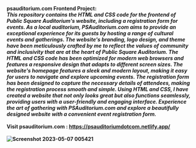 <b>psauditorium.com Frontend Project:<b><br><i> This repository contains the HTML and CSS code for the frontend of Public Square Auditorium's website, including a registration form for events. As a local auditorium, PSAuditorium.com aims to provide an exceptional experience for its guests by hosting a range of cultural events and gatherings. The website's branding, logo design, and theme have been meticulously crafted by me to reflect the values of community and inclusivity that are at the heart of Public Square Auditorium. The HTML and CSS code has been optimized for modern web browsers and features a responsive design that adapts to different screen sizes. The website's homepage features a sleek and modern layout, making it easy for users to navigate and explore upcoming events. The registration form has been designed to capture the necessary details of attendees, making the registration process smooth and simple. Using HTML and CSS, I have created a website that not only looks great but also functions seamlessly, providing users with a user-friendly and engaging interface. Experience the art of gathering with PSAuditorium.com and explore a beautifully designed website with a convenient event registration form.</i>
</br><br>
Visit psauditorium.com : https://psauditoriumdotcom.netlify.app/ 
</br><br>
![Screenshot 2023-05-07 005421](https://user-images.githubusercontent.com/130790017/236643106-1e023e12-45d1-4c99-96b4-9d3c3e69068f.png)

